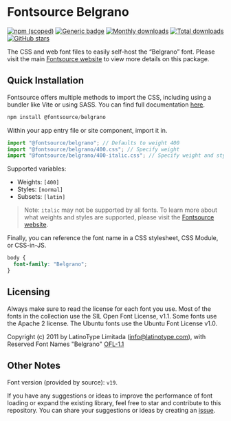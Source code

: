 # Fontsource Belgrano

[![npm (scoped)](https://img.shields.io/npm/v/@fontsource/belgrano?color=brightgreen)](https://www.npmjs.com/package/@fontsource/belgrano) [![Generic badge](https://img.shields.io/badge/fontsource-passing-brightgreen)](https://github.com/fontsource/fontsource) [![Monthly downloads](https://badgen.net/npm/dm/@fontsource/belgrano)](https://github.com/fontsource/fontsource) [![Total downloads](https://badgen.net/npm/dt/@fontsource/belgrano)](https://github.com/fontsource/fontsource) [![GitHub stars](https://img.shields.io/github/stars/fontsource/fontsource.svg?style=social&label=Star)](https://github.com/fontsource/fontsource/stargazers)

The CSS and web font files to easily self-host the “Belgrano” font. Please visit the main [Fontsource website](https://fontsource.org/fonts/belgrano) to view more details on this package.

## Quick Installation

Fontsource offers multiple methods to import the CSS, including using a bundler like Vite or using SASS. You can find full documentation [here](https://fontsource.org/docs/getting-started/introduction).

```javascript
npm install @fontsource/belgrano
```

Within your app entry file or site component, import it in.

```javascript
import "@fontsource/belgrano"; // Defaults to weight 400
import "@fontsource/belgrano/400.css"; // Specify weight
import "@fontsource/belgrano/400-italic.css"; // Specify weight and style
```

Supported variables:
- Weights: `[400]`
- Styles: `[normal]`
- Subsets: `[latin]`

> Note: `italic` may not be supported by all fonts. To learn more about what weights and styles are supported, please visit the [Fontsource website](https://fontsource.org/fonts/belgrano).

Finally, you can reference the font name in a CSS stylesheet, CSS Module, or CSS-in-JS.

```css
body {
  font-family: "Belgrano";
}
```

## Licensing
Always make sure to read the license for each font you use. Most of the fonts in the collection use the SIL Open Font License, v1.1. Some fonts use the Apache 2 license. The Ubuntu fonts use the Ubuntu Font License v1.0.

Copyright (c) 2011 by LatinoType Limitada (info@latinotype.com),  with Reserved Font Names "Belgrano"
[OFL-1.1](https://openfontlicense.org)

## Other Notes
Font version (provided by source): `v19`.

If you have any suggestions or ideas to improve the performance of font loading or expand the existing library, feel free to star and contribute to this repository. You can share your suggestions or ideas by creating an [issue](https://github.com/fontsource/fontsource/issues).